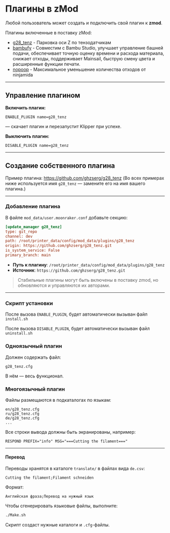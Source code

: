 # Плагины в zMod

Любой пользователь может создать и подключить свой плагин к **zmod**.

Плагины включенные в поставку zMod:
- [g28_tenz](https://github.com/ghzserg/g28_tenz) - Парковка оси Z по тензодатчикам
- [bambufy](https://github.com/function3d/bambufy) - Совместим с Bambu Studio, улучшает управление башней подачи, обеспечивает точную оценку времени и расхода материала, снижает отходы, поддерживает Mainsail, быструю смену цвета и расширенные функции печати.
- [nopoop](https://github.com/ghzserg/nopoop) - Максимальное уменьшение количества отходов от ninjamida

---

## Управление плагином

**Включить плагин:**
```gcode
ENABLE_PLUGIN name=g28_tenz
```
— скачает плагин и перезапустит Klipper при успехе.

**Выключить плагин:**
```gcode
DISABLE_PLUGIN name=g28_tenz
```

---

## Создание собственного плагина

Пример плагина: https://github.com/ghzserg/g28_tenz
(Во всех примерах ниже используется имя `g28_tenz` — замените его на имя вашего плагина.)

---

### Добавление плагина

В файле
```mod_data/user.moonraker.conf```
добавьте секцию:

```ini
[update_manager g28_tenz]
type: git_repo
channel: dev
path: /root/printer_data/config/mod_data/plugins/g28_tenz
origin: https://github.com/ghzserg/g28_tenz.git
is_system_service: False
primary_branch: main
```

- **Путь к плагину**: `/root/printer_data/config/mod_data/plugins/g28_tenz`
- **Источник**: `https://github.com/ghzserg/g28_tenz.git`

> Стабильные плагины могут быть включены в поставку zmod, но обновляются и управляются их авторами.

---

### Скрипт установки

После вызова `ENABLE_PLUGIN`, будет автоматически вызыван файл `install.sh`

После вызова `DISABLE_PLUGIN`, будет автоматически вызыван файл `uninstall.sh`

### Одноязычный плагин
Должен содержать файл:
```
g28_tenz.cfg
```
В нём — весь функционал.

### Многоязычный плагин
Файлы размещаются в подкаталогах по языкам:
```
en/g28_tenz.cfg
ru/g28_tenz.cfg
de/g28_tenz.cfg
...
```

Все строки вывода должны быть экранированы, например:
```gcode
RESPOND PREFIX="info" MSG="===Cutting the filament==="
```

---

#### Перевод

Переводы хранятся в каталоге `translate/` в файлах вида `de.csv`:

```csv
Cutting the filament;Filament schneiden
```

Формат:
```
Английская фраза;Перевод на нужный язык
```

Чтобы сгенерировать языковые файлы, выполните:
```bash
./Make.sh
```
Скрипт создаст нужные каталоги и `.cfg`-файлы.
